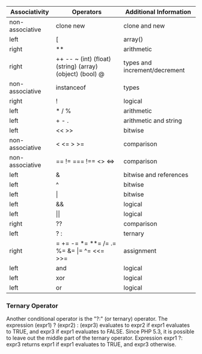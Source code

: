   |  Associativity   |  Operators   |  Additional Information   | 
  | ------------  | ------------  | ------------  | 
  | non-associative   |  clone new  |  clone and new  | 
  | left   |  [  |  array()  | 
  | right   |  **  |  arithmetic  | 
  | right   |  ++ -- ~ (int) (float) (string) (array) (object) (bool) @  |  types and increment/decrement  | 
  | non-associative  |  instanceof  |  types  | 
  | right  |  !  |  logical  | 
  | left  |  * / %  |  arithmetic  | 
  | left  |  + - .  |  arithmetic and string  | 
  | left  |  << >>  |  bitwise  | 
  | non-associative  |  < <= > >=  |  comparison  | 
  | non-associative  |  == != === !== <> <=>  |  comparison  | 
  | left  |  &  |  bitwise and references  | 
  | left  |  ^  |  bitwise  | 
  | left  |    \|    |  bitwise  | 
  | left  |  &&  |  logical  | 
  | left  |    \|\|    |  logical  | 
  | right  |  ??  |  comparison  | 
  | left  |  ? :  |  ternary  | 
  | right  |  = += -= *= **= /= .= %= &= \|= ^= <<= >>=  |  assignment  | 
  | left  |  and  |  logical  | 
  | left  |  xor  |  logical  | 
  | left  |  or  |  logical  | 
  
  
  ### Ternary Operator
  Another conditional operator is the "?:" (or ternary) operator.
  The expression (expr1) ? (expr2) : (expr3) evaluates to expr2 if expr1 evaluates to TRUE, and expr3 if expr1 evaluates to FALSE.
  Since PHP 5.3, it is possible to leave out the middle part of the ternary operator. Expression expr1 ?: expr3 returns expr1 if expr1 evaluates to TRUE, and expr3 otherwise.